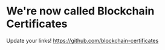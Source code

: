 # We're now called Blockchain Certificates

Update your links! https://github.com/blockchain-certificates
